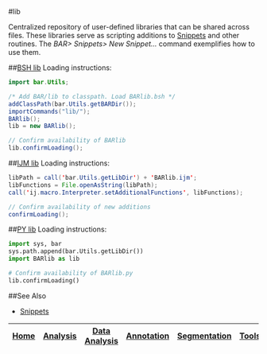#lib

Centralized repository of user-defined libraries that can be shared across files. These libraries
serve as scripting additions to [Snippets] and other routines. The _BAR> Snippets> New Snippet..._
command exemplifies how to use them.


##[BSH lib](./BARlib.bsh)
Loading instructions:

```java
import bar.Utils;

/* Add BAR/lib to classpath. Load BARlib.bsh */
addClassPath(bar.Utils.getBARDir());
importCommands("lib/");
BARlib();
lib = new BARlib();

// Confirm availability of BARlib
lib.confirmLoading();
```

##[IJM lib](./BARlib.ijm)
Loading instructions:

```java
libPath = call('bar.Utils.getLibDir') + 'BARlib.ijm';
libFunctions = File.openAsString(libPath);
call('ij.macro.Interpreter.setAdditionalFunctions', libFunctions);

// Confirm availability of new additions
confirmLoading();
```

##[PY lib](./BARlib.py)
Loading instructions:

```python
import sys, bar
sys.path.append(bar.Utils.getLibDir())
import BARlib as lib

# Confirm availability of BARlib.py
lib.confirmLoading()
```

##See Also

* [Snippets]



| [Home] | [Analysis] | [Data Analysis] | [Annotation] | [Segmentation] | [Tools] | [Plugins] | [lib] | [Snippets] | [Fiji] |
|:------:|:----------:|:---------------:|:------------:|:--------------:|:-------:|:---------:|:-----:|:----------:|:------:|

[Home]: https://github.com/tferr/Scripts#ij-bar
[Analysis]: https://github.com/tferr/Scripts/tree/master/Analysis#analysis
[Data Analysis]: https://github.com/tferr/Scripts/tree/master/Data_Analysis#data-analysis
[Annotation]: https://github.com/tferr/Scripts/tree/master/Annotation#annotation
[Segmentation]: https://github.com/tferr/Scripts/tree/master/Segmentation#segmentation
[Morphometry]: https://github.com/tferr/Scripts/tree/master/Morphometry#morphometry
[Tools]: https://github.com/tferr/Scripts/tree/master/Tools#tools-and-toolsets
[Plugins]: https://github.com/tferr/Scripts/tree/master/BAR#bar-plugins
[lib]: https://github.com/tferr/Scripts/tree/master/lib#lib
[Snippets]: https://github.com/tferr/Scripts/tree/master/Snippets#snippets
[Fiji]: http://fiji.sc/BAR
